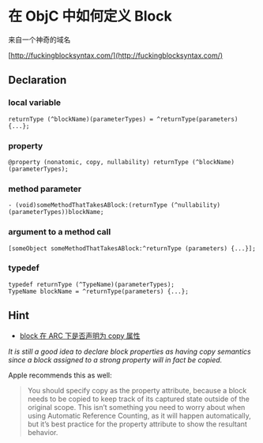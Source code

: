 # 在 ObjC 中如何定义 Block


来自一个神奇的域名

<!--more-->

[http://fuckingblocksyntax.com/](http://fuckingblocksyntax.com/)

## Declaration

### local variable

```objc
returnType (^blockName)(parameterTypes) = ^returnType(parameters) {...};
```

### property

```objc
@property (nonatomic, copy, nullability) returnType (^blockName)(parameterTypes);
```

### method parameter

```objc
- (void)someMethodThatTakesABlock:(returnType (^nullability)(parameterTypes))blockName;
```

### argument to a method call

```objc
[someObject someMethodThatTakesABlock:^returnType (parameters) {...}];
```

### typedef

```objc
typedef returnType (^TypeName)(parameterTypes);
TypeName blockName = ^returnType(parameters) {...};
```

## Hint
- [block 在 ARC 下是否声明为 copy 属性](https://stackoverflow.com/questions/23334863/should-i-still-copy-block-copy-the-blocks-under-arc)

*It is still a good idea to declare block properties as having copy semantics since a block assigned to a strong property will in fact be copied.*

Apple recommends this as well:
> You should specify copy as the property attribute, because a block needs to be copied to keep track of its captured state outside of the original scope. This isn’t something you need to worry about when using Automatic Reference Counting, as it will happen automatically, but it’s best practice for the property attribute to show the resultant behavior.

